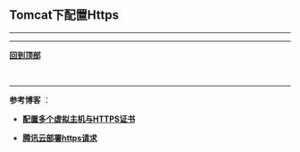 ## <a name="top">Tomcat下配置Https</a>



-----













------

<a href="#top">**回到顶部**</a>

 

----

**参考博客** ：

+ <a href="https://www.jianshu.com/p/2b4a587db5cb">**配置多个虚拟主机与HTTPS证书**</a>


+ <a href="https://blog.csdn.net/liaodehong/article/details/71706534">**腾讯云部署https请求**</a>
